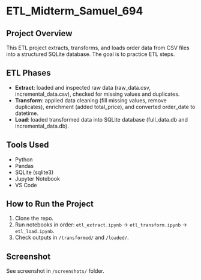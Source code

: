 # ETL_Midterm_Samuel_694

## Project Overview

This ETL project extracts, transforms, and loads order data from CSV files into a structured SQLite database. The goal is to practice ETL steps.

## ETL Phases

- **Extract**: loaded and inspected raw data (raw_data.csv, incremental_data.csv), checked for missing values and duplicates.
- **Transform**: applied data cleaning (fill missing values, remove duplicates), enrichment (added total_price), and converted order_date to datetime.
- **Load**: loaded transformed data into SQLite database (full_data.db and incremental_data.db).

## Tools Used

- Python
- Pandas
- SQLite (sqlite3)
- Jupyter Notebook
- VS Code

## How to Run the Project

1. Clone the repo.
2. Run notebooks in order: `etl_extract.ipynb` → `etl_transform.ipynb` → `etl_load.ipynb`.
3. Check outputs in `/transformed/` and `/loaded/`.

## Screenshot

See screenshot in `/screenshots/` folder.
